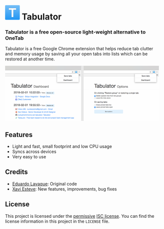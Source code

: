# <img src="images/icon48.png" alt="Tabulator icon"> Tabulator

### Tabulator is a free open-source light-weight alternative to OneTab

Tabulator is a free Google Chrome extension that helps reduce tab clutter and memory usage by saving all your open tabs into lists which can be restored at another time.

![Screenshot of the button, Dashboard and Options pages](/images/screenshot.png)


## Features

- Light and fast, small footprint and low CPU usage
- Syncs across devices
- Very easy to use


## Credits

- [Eduardo Lavaque][el]: Original code
- [Xavi Esteve][xe]: New features, improvements, bug fixes


## License

This project is licensed under the [permissive][per] [ISC license][lic].  You
can find the license information in this project in the `LICENSE` file.

[xe]: https://xaviesteve.com/
[el]: https://github.com/Greduan/chrome-ext-tabulator
[per]: https://en.wikipedia.org/wiki/Permissive_free_software_licence
[lic]: https://en.wikipedia.org/wiki/ISC_license
